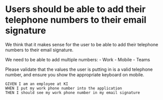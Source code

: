 # Users should be able to add their telephone numbers to their email signature

We think that it makes sense for the user to be able to add their telephone numbers to their email signature.

We need to be able to add multiple numbers:
    - Work
    - Mobile
    - Teams

Please validate that the values the user is putting in is a valid telephone number, and ensure you show the appropriate keyboard on mobile.

```gherkin
GIVEN I am an employee at KI
WHEN I put my work phone number into the application
THEN I should see my work phone number in my email signature
```
